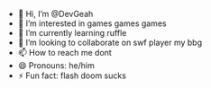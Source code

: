 - 👋 Hi, I’m @DevGeah
- 👀 I’m interested in games games games
- 🌱 I’m currently learning ruffle
- 💞️ I’m looking to collaborate on swf player my bbg
- 📫 How to reach me dont
- 😄 Pronouns: he/him
- ⚡ Fun fact: flash doom sucks

<!---
DevGeah/DevGeah is a ✨ special ✨ repository because its `README.md` (this file) appears on your GitHub profile.
You can click the Preview link to take a look at your changes.
--->
